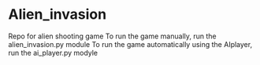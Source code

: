 # Alien_invasion
Repo for alien shooting game
To run the game manually, run the alien_invasion.py module
To run the game automatically using the AIplayer, run the ai_player.py modyle
